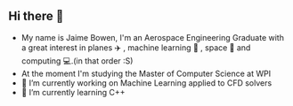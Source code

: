 ## Hi there 👋
- My name is Jaime Bowen, I'm an Aerospace Engineering Graduate with a great interest in planes ✈️ , machine learning 🤖 , space 🚀 and computing 💻.(in that order :S)
- At the moment I'm studying the Master of Computer Science at WPI
- 🔭 I’m currently working on Machine Learning applied to CFD solvers
- 🌱 I’m currently learning C++

